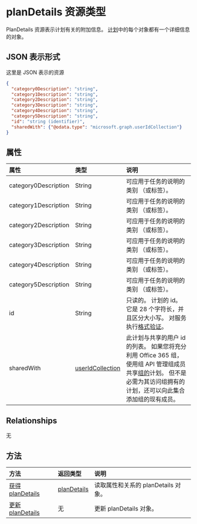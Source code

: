 # <a name="plandetails-resource-type"></a>planDetails 资源类型

PlanDetails 资源表示计划有关的附加信息。 [计划](plan.md)中的每个对象都有一个详细信息的对象。

## <a name="json-representation"></a>JSON 表示形式

这里是 JSON 表示的资源

<!-- {
  "blockType": "resource",
  "optionalProperties": [

  ],
  "@odata.type": "microsoft.graph.plandetails"
}-->

```json
{
  "category0Description": "string",
  "category1Description": "string",
  "category2Description": "string",
  "category3Description": "string",
  "category4Description": "string",
  "category5Description": "string",
  "id": "string (identifier)",
  "sharedWith": {"@odata.type": "microsoft.graph.userIdCollection"}
}

```
## <a name="properties"></a>属性
| 属性     | 类型   |说明|
|:---------------|:--------|:----------|
|category0Description|String| 可应用于任务的说明的类别 （或标签）。 |
|category1Description|String| 可应用于任务的说明的类别 （或标签）。 |
|category2Description|String| 可应用于任务的说明的类别 （或标签）。 |
|category3Description|String| 可应用于任务的说明的类别 （或标签）。 |
|category4Description|String| 可应用于任务的说明的类别 （或标签）。 |
|category5Description|String| 可应用于任务的说明的类别 （或标签）。 |
|id|String| 只读的。 计划的 id。 它是 28 个字符长，并且区分大小写。 对服务执行[格式验证](tasks_identifiers_disclaimer.md)。|
|sharedWith|[userIdCollection](useridcollection.md)| 此计划与共享的用户 id 的列表。 如果您将充分利用 Office 365 组，使用组 API 管理组成员共享[组的](group.md)计划。 但不是必需为其访问组拥有的计划，还可以向此集合添加组的现有成员。 |

## <a name="relationships"></a>Relationships
无


## <a name="methods"></a>方法

| 方法           | 返回类型    |说明|
|:---------------|:--------|:----------|
|[获得 planDetails](../api/plandetails_get.md) | [planDetails](plandetails.md) |读取属性和关系的 planDetails 对象。|
|[更新 planDetails](../api/plandetails_update.md) | 无  |更新 planDetails 对象。 |

<!-- uuid: 8fcb5dbc-d5aa-4681-8e31-b001d5168d79
2015-10-25 14:57:30 UTC -->
<!-- {
  "type": "#page.annotation",
  "description": "planDetails resource",
  "keywords": "",
  "section": "documentation",
  "tocPath": ""
}-->